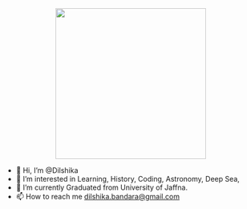 <div id="image-header" align ="center">
<img src="https://media.giphy.com/media/v1.Y2lkPTc5MGI3NjExNzQ5NTcxYzI4OWM4YmRhZjI3MjE2Yzg0NjVlMjhiM2Q0Y2ViYjJmYSZjdD1n/LMcB8XospGZO8UQq87/giphy.gif" width ="300" />
</div>

- 👋 Hi, I’m @Dilshika
- 👀 I’m interested in Learning, History, Coding, Astronomy, Deep Sea, 
- 🌱 I’m currently Graduated from University of Jaffna.
- 📫 How to reach me dilshika.bandara@gmail.com

<!---
Dilshika/Dilshika is a ✨ special ✨ repository because its `README.md` (this file) appears on your GitHub profile.
You can click the Preview link to take a look at your changes.
--->
